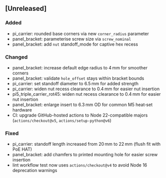 ## [Unreleased]
### Added
* pi_carrier: rounded base corners via new `corner_radius` parameter
* panel_bracket: parameterise screw size via `screw_nominal`
* panel_bracket: add `nut` standoff_mode for captive hex recess

### Changed
* panel_bracket: increase default edge radius to 4 mm for smoother corners
* panel_bracket: validate `hole_offset` stays within bracket bounds
* pi_carrier: set standoff diameter to 6.5 mm for added strength
* pi_carrier: widen nut recess clearance to 0.4 mm for easier nut insertion
* pi5_triple_carrier_rot45: widen nut recess clearance to 0.4 mm for easier nut insertion
* panel_bracket: enlarge insert to 6.3 mm OD for common M5 heat‑set hardware
* CI: upgrade GitHub-hosted actions to Node 22-compatible majors (`actions/checkout@v5`,
  `actions/setup-python@v6`)

### Fixed
* pi_carrier: standoff length increased from 20 mm to 22 mm (flush fit with PoE HAT)
* panel_bracket: add chamfers to printed mounting hole for easier screw insertion
* lint workflow test now uses `actions/checkout@v4` to avoid Node 16 deprecation warnings

